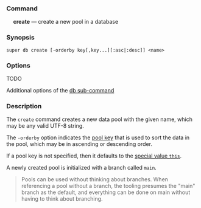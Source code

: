 ### Command

&emsp; **create** &mdash; create a new pool in a database

### Synopsis

```
super db create [-orderby key[,key...][:asc|:desc]] <name>
```

### Options

TODO

Additional options of the [db sub-command](db.md#options)

### Description

The `create` command creates a new data pool with the given name,
which may be any valid UTF-8 string.

The `-orderby` option indicates the [pool key](#pool-key) that is used to sort
the data in the pool, which may be in ascending or descending order.

If a pool key is not specified, then it defaults to
the [special value `this`](../language/pipeline-model.md#the-special-value-this).

A newly created pool is initialized with a branch called `main`.

> Pools can be used without thinking about branches.  When referencing a pool without
> a branch, the tooling presumes the "main" branch as the default, and everything
> can be done on main without having to think about branching.
